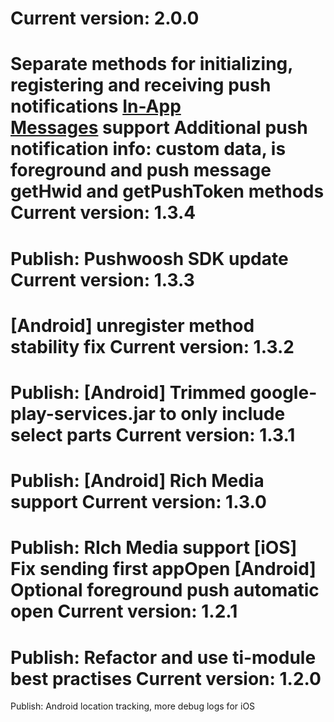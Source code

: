 Current version: 2.0.0
=========================
Separate methods for initializing, registering and receiving push notifications
[In-App Messages](http://docs.pushwoosh.com/docs/in-app-messages) support
Additional push notification info: custom data, is foreground and push message
getHwid and getPushToken methods
Current version: 1.3.4
=========================
Publish: Pushwoosh SDK update
Current version: 1.3.3
=========================
[Android] unregister method stability fix
Current version: 1.3.2
=========================
Publish: [Android] Trimmed google-play-services.jar to only include select parts
Current version: 1.3.1
=========================
Publish: [Android] Rich Media support
Current version: 1.3.0
=========================
Publish:
RIch Media support
[iOS] Fix sending first appOpen
[Android] Optional foreground push automatic open
Current version: 1.2.1
=========================
Publish: Refactor and use ti-module best practises
Current version: 1.2.0
=========================
Publish: Android location tracking, more debug logs for iOS
